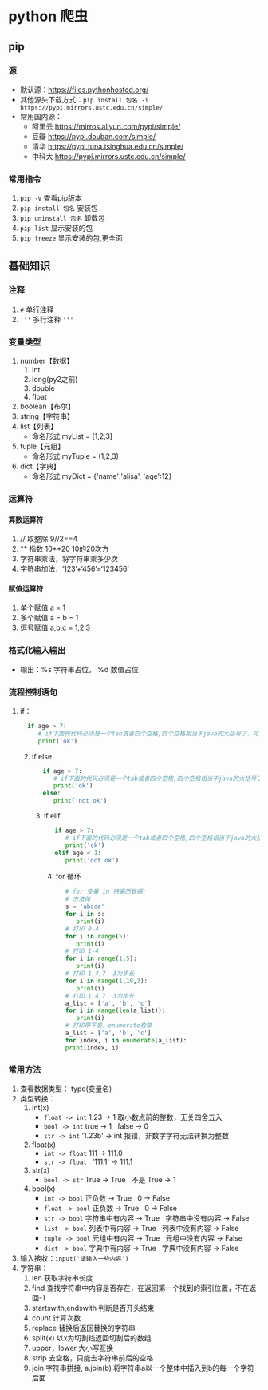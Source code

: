 # python 爬虫
## pip
### 源
* 默认源：https://files.pythonhosted.org/
* 其他源头下载方式：`pip install 包名 -i https://pypi.mirrors.ustc.edu.cn/simple/`
* 常用国内源：
  * 阿里云 https://mirros.aliyun.com/pypi/simple/
  * 豆瓣 https://pypi.douban.com/simple/
  * 清华 https://pypi.tuna.tsinghua.edu.cn/simple/
  * 中科大 https://pypi.mirrors.ustc.edu.cn/simple/
### 常用指令
1. `pip -V` 查看pip版本
2. `pip install 包名` 安装包
3. `pip uninstall 包名` 卸载包
4. `pip list` 显示安装的包
5. `pip freeze` 显示安装的包,更全面
## 基础知识
### 注释
1. `#` 单行注释
2. `'''`  多行注释  `'''`
### 变量类型
1. number【数据】
   1. int
   2. long(py2之前)
   3. double
   4. float
2. boolean【布尔】
3. string【字符串】
4. list【列表】
   * 命名形式 myList = [1,2,3]
5. tuple【元组】
   * 命名形式 myTuple = (1,2,3)
6. dict【字典】
   * 命名形式 myDict = {'name':'alisa', 'age':12}
### 运算符
#### 算数运算符
1. // 取整除 9//2==4
2. ** 指数 10**20 10的20次方
3. 字符串乘法，将字符串乘多少次
4. 字符串加法，‘123’+‘456’=‘123456’
#### 赋值运算符
1. 单个赋值  a = 1
2. 多个赋值  a = b = 1
3. 逗号赋值  a,b,c = 1,2,3
### 格式化输入输出
* 输出：%s 字符串占位，  %d 数值占位
### 流程控制语句
1. if：
    ``` python
      if age > 7:
         # if下面的代码必须是一个tab或者四个空格,四个空格相当于java的大括号了，可以一直往下续
         print('ok')
   ```
   2. if else
      ``` python
         if age > 7:
            # if下面的代码必须是一个tab或者四个空格,四个空格相当于java的大括号了，可以一直往下续
            print('ok')
         else:
            print('not ok')
      ```
      3. if elif
         ``` python
            if age > 7:
               # if下面的代码必须是一个tab或者四个空格,四个空格相当于java的大括号了，可以一直往下续
               print('ok')
            elif age < 1:
               print('not ok')
         ```
         4. for 循环
         ``` python
               # for 变量 in 待遍历数据:
               # 方法体
               s = 'abcde'
               for i in s:
                  print(i)
               # 打印 0-4
               for i in range(5):
                  print(i)
               # 打印 1-4
               for i in range(1,5):
                  print(i)
               # 打印 1,4,7  3为步长
               for i in range(1,10,3):
                  print(i)
               # 打印 1,4,7  3为步长
               a_list = ['a', 'b', 'c']
               for i in range(len(a_list)):
                  print(i)
               # 打印带下表，enumerate枚举
               a_list = ['a', 'b', 'c']
               for index, i in enumerate(a_list):
               print(index, i)
         ```
### 常用方法
1. 查看数据类型： type(变量名)
2. 类型转换：
   1. int(x)
      * `float -> int` 1.23 -> 1 取小数点前的整数，无关四舍五入
      * `bool -> int` true -> 1 &nbsp;  false -> 0
      * `str -> int` '1.23b' -> int 报错，非数字字符无法转换为整数
   2. float(x)
      * `int -> float`  111 -> 111.0
      * `str -> float ` '111.1' -> 111.1
   3. str(x)
      * `bool -> str`  True -> True &nbsp; 不是 True -> 1
   4. bool(x)
      * `int -> bool` 正负数 -> True &nbsp; 0 -> False
      * `float -> bool` 正负数 -> True &nbsp; 0 -> False
      * `str -> bool` 字符串中有内容 -> True &nbsp; 字符串中没有内容 -> False 
      * `list -> bool` 列表中有内容 -> True &nbsp; 列表中没有内容 -> False 
      * `tuple -> bool` 元组中有内容 -> True &nbsp; 元组中没有内容 -> False 
      * `dict -> bool` 字典中有内容 -> True &nbsp; 字典中没有内容 -> False 
3. 输入接收：`input('请输入一些内容')`
4. 字符串：
   1. len 获取字符串长度
   2. find 查找字符串中内容是否存在，在返回第一个找到的索引位置，不在返回-1
   3. startswith,endswith 判断是否开头结束
   4. count 计算次数
   5. replace 替换后返回替换的字符串
   6. split(x) 以x为切割线返回切割后的数组
   7. upper，lower 大小写互换
   8. strip 去空格，只能去字符串前后的空格
   9. join 字符串拼接, a.join(b) 将字符串a以一个整体中插入到b的每一个字符后面